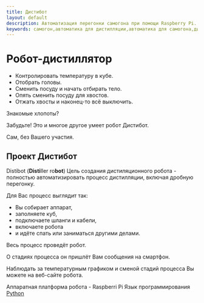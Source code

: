 ```yaml
---
title: Дистибот
layout: default
description: Автоматизация перегонки самогона при помощи Raspberry Pi. Весь процесс перегонки без участия человека.
keywords: самогон,автоматика для дистилляции,автоматика для самогона,дистилляция,дробная перегонка,самогоноварение
---
```

# Робот-дистиллятор

* Контролировать температуру в кубе.
* Отобрать головы.
* Сменить посуду и начать отбирать тело.
* Опять сменить посуду для хвостов.
* Отжать хвосты и наконец-то всё выключить.

Знакомые хлопоты?

Забудьте! Это и многое другое умеет робот Дистибот.

Сам, без Вашего участия.
## Проект Дистибот
Distibot (**Disti**ller ro**bot**)
Цель создания дистиляционного робота - полностью автоматизировать процесс дистилляции, включая дробную перегонку.

Для Вас процесс выглядит так:

* Вы собирает аппарат,
* заполняете куб,
* подключаете шланги и кабели,
* включаете робота
* и идёте спать или заниматься другими делами.

Весь процесс проведёт робот.

О стадиях процесса он пришлёт Вам сообщения на смартфон.

Наблюдать за температурным графиком и сменой стадий процесса Вы можете на веб-сайте робота.

Аппаратная платформа робота - Raspberri Pi
Язык программирования [Python](https://github.com/vscherbo/distibot "Исходный код проекта")
